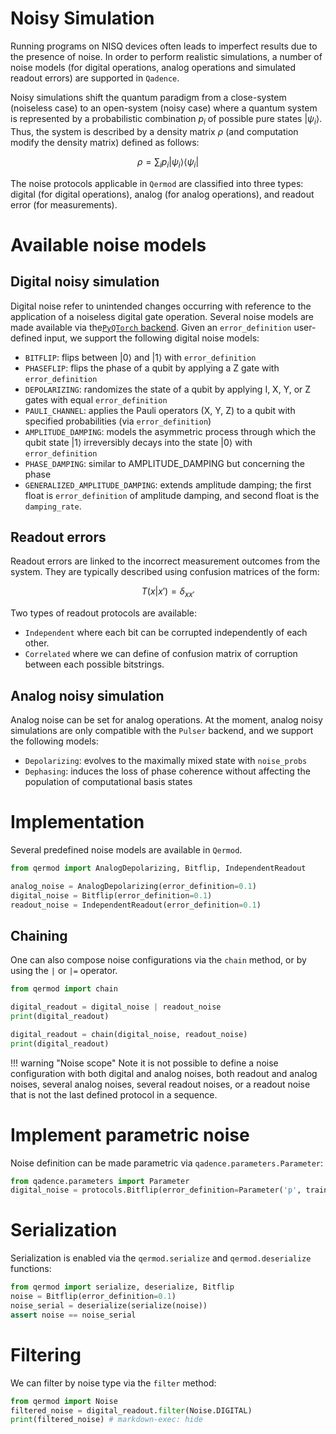 # Noisy Simulation

Running programs on NISQ devices often leads to imperfect results due to the presence of noise. In order to perform realistic simulations, a number of noise models (for digital operations, analog operations and simulated readout errors) are supported in `Qadence`.

Noisy simulations shift the quantum paradigm from a close-system (noiseless case) to an open-system (noisy case) where a quantum system is represented by a probabilistic combination $p_i$ of possible pure states $|\psi_i \rangle$. Thus, the system is described by a density matrix $\rho$ (and computation modify the density matrix) defined as follows:

$$
\rho = \sum_i p_i |\psi_i\rangle \langle \psi_i|
$$

The noise protocols applicable in `Qermod` are classified into three types: digital (for digital operations), analog (for analog operations), and readout error (for measurements).

# Available noise models

## Digital noisy simulation

Digital noise refer to unintended changes occurring with reference to the application of a noiseless digital gate operation. Several noise models
are made available via the[`PyQTorch` backend](https://pasqal-io.github.io/pyqtorch/latest/noise/).
Given an `error_definition` user-defined input, we support the following digital noise models:

- `BITFLIP`: flips between |0⟩ and |1⟩ with `error_definition`
- `PHASEFLIP`: flips the phase of a qubit by applying a Z gate with `error_definition`
- `DEPOLARIZING`: randomizes the state of a qubit by applying I, X, Y, or Z gates with equal `error_definition`
- `PAULI_CHANNEL`: applies the Pauli operators (X, Y, Z) to a qubit with specified probabilities (via `error_definition`)
- `AMPLITUDE_DAMPING`: models the asymmetric process through which the qubit state |1⟩ irreversibly decays into the state |0⟩ with `error_definition`
- `PHASE_DAMPING`: similar to AMPLITUDE_DAMPING but concerning the phase
- `GENERALIZED_AMPLITUDE_DAMPING`: extends amplitude damping; the first float is `error_definition` of amplitude damping, and second float is the `damping_rate`.

## Readout errors

Readout errors are linked to the incorrect measurement outcomes from the system.
They are typically described using confusion matrices of the form:

$$
T(x|x')=\delta_{xx'}
$$

Two types of readout protocols are available:

- `Independent` where each bit can be corrupted independently of each other.
- `Correlated` where we can define of confusion matrix of corruption between each
possible bitstrings.


## Analog noisy simulation

Analog noise can be set for analog operations.
At the moment, analog noisy simulations are only compatible with the `Pulser` backend, and we support the following models:

- `Depolarizing`: evolves to the maximally mixed state with `noise_probs`
- `Dephasing`: induces the loss of phase coherence without affecting the population of computational basis states

# Implementation

Several predefined noise models are available in `Qermod`.

```python exec="on" source="material-block" session="noise" result="json"
from qermod import AnalogDepolarizing, Bitflip, IndependentReadout

analog_noise = AnalogDepolarizing(error_definition=0.1)
digital_noise = Bitflip(error_definition=0.1)
readout_noise = IndependentReadout(error_definition=0.1)
```

## Chaining

One can also compose noise configurations via the `chain` method, or by using the `|` or `|=` operator.

```python exec="on" source="material-block" session="noise" result="json"
from qermod import chain

digital_readout = digital_noise | readout_noise
print(digital_readout)

digital_readout = chain(digital_noise, readout_noise)
print(digital_readout)
```

!!! warning "Noise scope"
    Note it is not possible to define a noise configuration with both digital and analog noises, both readout and analog noises, several analog noises, several readout noises, or a readout noise that is not the last defined protocol in a sequence.

# Implement parametric noise

Noise definition can be made parametric via `qadence.parameters.Parameter`:


```python exec="on" source="material-block" session="noise" result="json"
from qadence.parameters import Parameter
digital_noise = protocols.Bitflip(error_definition=Parameter('p', trainable=True))
```

# Serialization

Serialization is enabled via the `qermod.serialize` and `qermod.deserialize` functions:

```python exec="on" source="material-block" session="noise" result="json"
from qermod import serialize, deserialize, Bitflip
noise = Bitflip(error_definition=0.1)
noise_serial = deserialize(serialize(noise))
assert noise == noise_serial
```

# Filtering

We can filter by noise type via the `filter` method:

```python exec="on" source="material-block" session="noise" result="json"
from qermod import Noise
filtered_noise = digital_readout.filter(Noise.DIGITAL)
print(filtered_noise) # markdown-exec: hide
```
